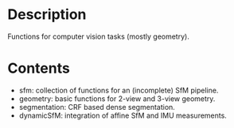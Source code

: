 # Description
Functions for computer vision tasks (mostly geometry).

# Contents
- sfm: collection of functions for an (incomplete) SfM pipeline.
- geometry: basic functions for 2-view and 3-view geometry.
- segmentation: CRF based dense segmentation.
- dynamicSfM: integration of affine SfM and IMU measurements.

